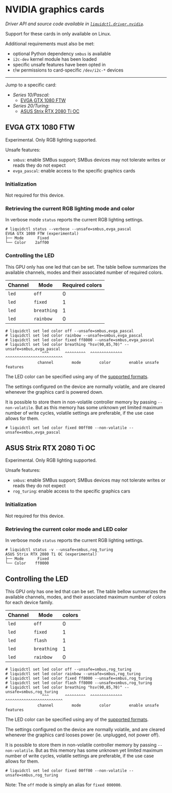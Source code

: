 # NVIDIA graphics cards
_Driver API and source code available in [`liquidctl.driver.nvidia`](../liquidctl/driver/nvidia.py)._

Support for these cards in only available on Linux.

Additional requirements must also be met:

- optional Python dependency `smbus` is available
- `i2c-dev` kernel module has been loaded
- specific unsafe features have been opted in
- r/w permissions to card-specific `/dev/i2c-*` devices

---

Jump to a specific card:

* _Series 10/Pascal:_
    - [EVGA GTX 1080 FTW](#evga-gtx-1080-ftw)
* _Series 20/Turing:_
    - [ASUS Strix RTX 2080 Ti OC](#asus-strix-rtx-2080-ti-oc)


## EVGA GTX 1080 FTW

Experimental.  Only RGB lighting supported.

Unsafe features:

- `smbus`: enable SMBus support; SMBus devices may not tolerate writes or reads
  they do not expect
- `evga_pascal`: enable access to the specific graphics cards

### Initialization

Not required for this device.

### Retrieving the current RGB lighting mode and color

In verbose mode `status` reports the current RGB lighting settings.

```
# liquidctl status --verbose --unsafe=smbus,evga_pascal
EVGA GTX 1080 FTW (experimental)
├── Mode      Fixed  
└── Color    2aff00  
```

### Controlling the LED

This GPU only has one led that can be set.  The table bellow summarizes the
available channels, modes and their associated number of required colors.

| Channel    | Mode        | Required colors |
| ---------- | ----------- | --------------- |
| `led`      | `off`       |               0 |
| `led`      | `fixed`     |               1 |
| `led`      | `breathing` |               1 |
| `led`      | `rainbow`   |               0 |

```
# liquidctl set led color off --unsafe=smbus,evga_pascal
# liquidctl set led color rainbow --unsafe=smbus,evga_pascal
# liquidctl set led color fixed ff8000 --unsafe=smbus,evga_pascal
# liquidctl set led color breathing "hsv(90,85,70)" --unsafe=smbus,evga_pascal
                ^^^       ^^^^^^^^^  ^^^^^^^^^^^^^^ ^^^^^^^^^^^^^^^^^^^^^^^^^
              channel        mode        color        enable unsafe features
```

The LED color can be specified using any of the
[supported formats](../README.md#supported-color-specification-formats).

The settings configured on the device are normally volatile, and are
cleared whenever the graphics card is powered down.

It is possible to store them in non-volatile controller memory by
passing `--non-volatile`.  But as this memory has some unknown yet
limited maximum number of write cycles, volatile settings are
preferable, if the use case allows for them.

```
# liquidctl set led color fixed 00ff00 --non-volatile --unsafe=smbus,evga_pascal
```


## ASUS Strix RTX 2080 Ti OC

Experimental. Only RGB lighting supported.

Unsafe features:

- `smbus`: enable SMBus support; SMBus devices may not tolerate writes or reads
  they do not expect
- `rog_turing`: enable access to the specific graphics cars

### Initialization

Not required for this device.

### Retrieving the current color mode and LED color

In verbose mode `status` reports the current RGB lighting settings.

```
# liquidctl status -v --unsafe=smbus,rog_turing
ASUS Strix RTX 2080 Ti OC (experimental)
├── Mode      Fixed  
└── Color    ff0000  
```

## Controlling the LED

This GPU only has one led that can be set.  The table bellow summarizes the
available channels, modes, and their associated maximum number of colors for
each device family.

| Channel    | Mode          | colors  |
| ---------- | ------------- | ------- |
| `led`      | `off`         |       0 |
| `led`      | `fixed`       |       1 |
| `led`      | `flash`       |       1 |
| `led`      | `breathing`   |       1 |
| `led`      | `rainbow`     |       0 |

```
# liquidctl set led color off --unsafe=smbus,rog_turing
# liquidctl set led color rainbow --unsafe=smbus,rog_turing
# liquidctl set led color fixed ff8000 --unsafe=smbus,rog_turing
# liquidctl set led color flash ff8000 --unsafe=smbus,rog_turing
# liquidctl set led color breathing "hsv(90,85,70)" --unsafe=smbus,rog_turing
                ^^^       ^^^^^^^^^  ^^^^^^^^^^^^^^ ^^^^^^^^^^^^^^^^^^^^^^^^^
              channel        mode        color        enable unsafe features
```

The LED color can be specified using any of the
[supported formats](../README.md#supported-color-specification-formats).

The settings configured on the device are normally volatile, and are cleared
whenever the graphics card looses power (ie. unplugged, not power off).

It is possible to store them in non-volatile controller memory by passing
`--non-volatile`.  But as this memory has some unknown yet limited maximum
number of write cycles, volatile settings are preferable, if the use case
allows for them.

```
# liquidctl set led color fixed 00ff00 --non-volatile --unsafe=smbus,rog_turing
```

Note: The `off` mode is simply an alias for `fixed 000000`.
